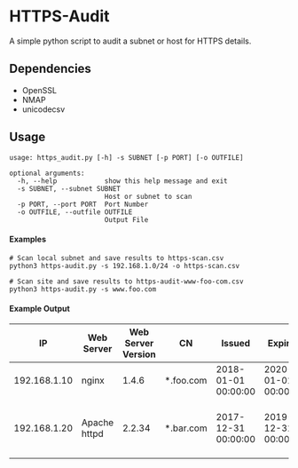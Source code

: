 # HTTPS-Audit

A simple python script to audit a subnet or host for HTTPS details.

## Dependencies
* OpenSSL
* NMAP
* unicodecsv

## Usage
```
usage: https_audit.py [-h] -s SUBNET [-p PORT] [-o OUTFILE]

optional arguments:
  -h, --help            show this help message and exit
  -s SUBNET, --subnet SUBNET
                        Host or subnet to scan
  -p PORT, --port PORT  Port Number
  -o OUTFILE, --outfile OUTFILE
                        Output File
```
#### Examples
```
# Scan local subnet and save results to https-scan.csv
python3 https-audit.py -s 192.168.1.0/24 -o https-scan.csv

# Scan site and save results to https-audit-www-foo-com.csv
python3 https-audit.py -s www.foo.com
```

#### Example Output
| IP | Web Server | Web Server Version | CN | Issued | Expires | Issuer |
|---|---|---|---|---|---|---|
| 192.168.1.10  | nginx | 1.4.6 | *.foo.com  | 2018-01-01 00:00:00  | 2020-01-01 00:00:00   | GeoTrust SSL CA - G3  |
| 192.168.1.20  | Apache httpd | 2.2.34 | *.bar.com  | 2017-12-31 00:00:00  | 2019-12-31 00:00:00   | Go Daddy Secure Certificate Authority - G2  |
